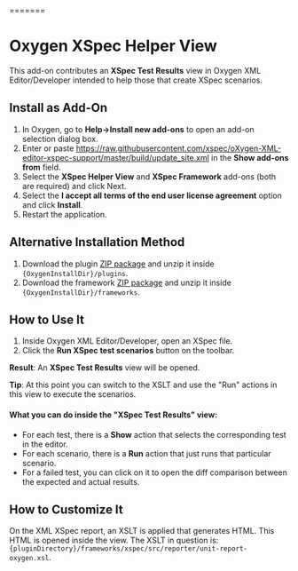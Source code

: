 
=======
# Oxygen XSpec Helper View

This add-on contributes an **XSpec Test Results** view in Oxygen XML Editor/Developer intended to help those that create XSpec scenarios.

Install as Add-On
-----------------

1. In Oxygen, go to **Help->Install new add-ons** to open an add-on selection dialog box.
2. Enter or paste https://raw.githubusercontent.com/xspec/oXygen-XML-editor-xspec-support/master/build/update_site.xml in the **Show add-ons from** field.
3. Select the **XSpec Helper View** and **XSpec Framework** add-ons (both are required) and click Next.
4. Select the **I accept all terms of the end user license agreement** option and click **Install**.
5. Restart the application.

Alternative Installation Method
-----

1. Download the plugin [ZIP package](https://github.com/AlexJitianu/oXygen-XML-editor-xspec-support/raw/master/build/xspec.support-1.0-SNAPSHOT-plugin.zip) and unzip it inside `{OxygenInstallDir}/plugins`.
2. Download the framework [ZIP package](https://github.com/AlexJitianu/oXygen-XML-editor-xspec-support/raw/master/build/xspec.zip) and unzip it inside `{OxygenInstallDir}/frameworks`.


How to Use It
-----------

1. Inside Oxygen XML Editor/Developer, open an XSpec file.
2. Click the **Run XSpec test scenarios** button on the toolbar.

**Result**: An **XSpec Test Results** view will be opened. 

**Tip**: At this point you can switch to the XSLT and use the "Run" actions in this view to execute the scenarios.


#### What you can do inside the "XSpec Test Results" view:

- For each test, there is a **Show** action that selects the corresponding test in the editor.
- For each scenario, there is a **Run** action that just runs that particular scenario.
- For a failed test, you can click on it to open the diff comparison between the expected and actual results.
 

How to Customize It
-------------------
On the XML XSpec report, an XSLT is applied that generates HTML. This HTML is opened inside the view. The XSLT in question 
is: `{pluginDirectory}/frameworks/xspec/src/reporter/unit-report-oxygen.xsl`.

